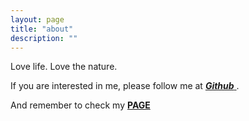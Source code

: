 ```yaml
---
layout: page
title: "about"
description: ""
---
```


Love life. Love the nature.

If you are interested in me, please follow me at <a href="https://github.com/chunyang-wen" target="_blank"> <b>*Github*</b> </a>.

And remember to check my <b>[PAGE](https://www.chunyangwen.com)</b>
